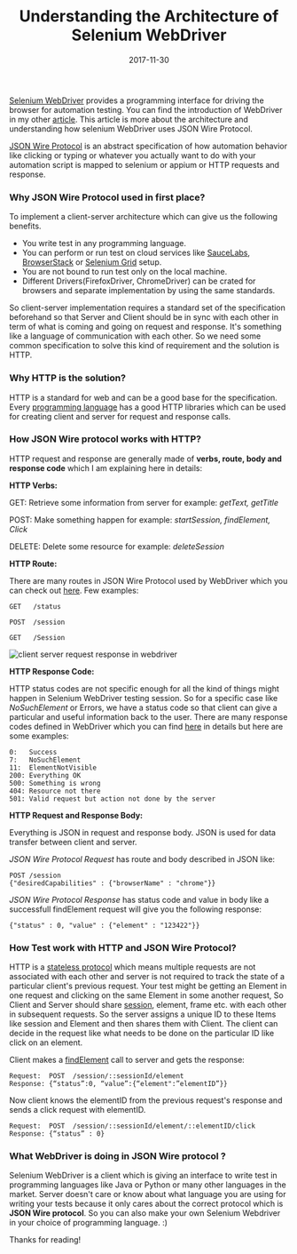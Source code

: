﻿---
title: "Understanding the Architecture of Selenium WebDriver"
date: 2017-11-30
draft: false
description: "Understanding the Architecture of Selenium WebDriver and what is  JSON Wire Protocol."
keywords: "Selenium,WebDriver,JSON-Wire-Protocol,HTTP,JSON,Testing"
categories: [ "Automation Testing", "Selenium WebDriver"]
tags: [
    "Test Automation",
    "JSON Wire Protocol",
    "Selenium WebDriver"
]
---
[Selenium WebDriver](http://www.seleniumhq.org/projects/webdriver/) provides a programming interface for driving the browser for automation testing. You can find the introduction of WebDriver in my other [article](https://www.pawangaria.com/post/automation/what-is-selenium-webdriver/). This article is more about the architecture and understanding how selenium WebDriver uses JSON Wire Protocol. 
 
[JSON Wire Protocol](https://github.com/SeleniumHQ/selenium/wiki/JsonWireProtocol) is an abstract specification of how automation behavior like clicking or typing or whatever you actually want to do with your automation script is mapped to selenium or appium or HTTP requests and response.

### Why JSON Wire Protocol used in first place?
To implement a client-server architecture which can give us the following benefits.

 -  You write test in any programming language.
 - You can perform or run test on cloud services like [SauceLabs](https://saucelabs.com/), [BrowserStack](https://www.browserstack.com/) or [Selenium Grid](http://www.seleniumhq.org/projects/grid/) setup.
 - You are not bound to run test only on the local machine.
 - Different Drivers(FirefoxDriver, ChromeDriver) can be crated for browsers and separate implementation by using the same standards.

So client-server implementation requires a standard set of the specification beforehand so that Server and Client should be in sync with each other in term of what is coming and going on request and response. It's something like a language of communication with each other. So we need some common specification to solve this kind of requirement and the solution is HTTP.

### Why HTTP is the solution?
HTTP is a standard for web and can be a good base for the specification. Every [programming language](https://en.wikipedia.org/wiki/Programming_language) has a good HTTP libraries which can be used for creating client and server for request and response calls.  

### How JSON Wire protocol works with HTTP?
HTTP request and response are generally made of **verbs, route, body and response code** which I am explaining here in details:

**HTTP Verbs:**

GET: Retrieve some information from server for example: *getText, getTitle*

POST: Make something happen for example: *startSession, findElement, Click*

DELETE: Delete some resource for example: *deleteSession*   

**HTTP Route:**

There are many routes in JSON Wire Protocol used by WebDriver which you can check out [here](https://github.com/SeleniumHQ/selenium/wiki/JsonWireProtocol#command-summary). Few examples:
```
GET   /status

POST  /session

GET   /Session 
```

![client server request response in webdriver](/img/webdriver/client-server-request-response-webdriver.png)    
 
**HTTP Response Code:**

HTTP status codes are not specific enough for all the kind of things might happen in Selenium WebDriver testing session. So for a specific case like *NoSuchElement* or Errors, we have a status code so that client can give a particular and useful information back to the user. There are many response codes defined in WebDriver which you can find [here](https://github.com/SeleniumHQ/selenium/wiki/JsonWireProtocol#response-status-codes) in details but here are some examples:
```
0:   Success
7:   NoSuchElement
11:  ElementNotVisible
200: Everything OK
500: Something is wrong
404: Resource not there 
501: Valid request but action not done by the server
```
**HTTP Request and Response Body:**

Everything is JSON in request and response body. JSON is used for data transfer between client and server. 

*JSON Wire Protocol Request* has route and body described in JSON like:
```
POST /session
{"desiredCapabilities" : {"browserName" : "chrome"}}
```
*JSON Wire Protocol Response* has status code and value in body like a successfull findElement request will give you the following response: 
```
{"status" : 0, "value" : {"element" : "123422"}}
```
### How Test work with HTTP and JSON Wire Protocol?

HTTP is a [stateless protocol](https://stackoverflow.com/questions/13200152/why-say-that-http-is-a-stateless-protocol) which means multiple requests are not associated with each other and server is not required to track the state of a particular client's previous request. Your test might be getting an Element in one request and clicking on the same Element in some another request, So Client and Server should share [session](https://seleniumhq.github.io/selenium/docs/api/java/org/openqa/selenium/remote/server/Session.html), element, frame etc. with each other in subsequent requests. 
So the server assigns a unique ID to these Items like session and Element and then shares them with Client. The client can decide in the request like what needs to be done on the particular ID like click on an element.

Client makes a [findElement](https://seleniumhq.github.io/selenium/docs/api/java/org/openqa/selenium/remote/server/handler/FindElement.html) call to server and gets the response: 
  ```
  Request:  POST  /session/::sessionId/element
  Response: {“status”:0, “value”:{“element":”elementID”}}
  ```
Now client knows the elementID from the previous request's response and sends a click request with elementID.
   ```
   Request:  POST  /session/::sessionId/element/::elementID/click
   Response: {“status” : 0}
   ```
### What WebDriver is doing in JSON Wire protocol ?

Selenium WebDriver is a client which is giving an interface to write test in programming languages like Java or Python or many other languages in the market. Server doesn't care or know about what language you are using for writing your tests because it only cares about the correct protocol which is **JSON Wire protocol**. So you can also make your own Selenium Webdriver in your choice of programming language. :)  

Thanks for reading!
